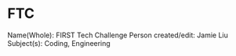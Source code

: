 # FTC

Name(Whole): FIRST Tech Challenge
Person created/edit: Jamie Liu
Subject(s): Coding, Engineering